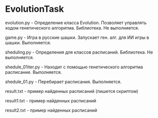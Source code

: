 # EvolutionTask
evolution.py - Определение класса Evolution. Позволяет управлять ходом генетического алгоритма. Библиотека. Не выполняется.

game.py - Игра в русские шашки. Запускает ген. алг. для ИИ игры в шашки. Выполняется.

sheduling.py - Определения для классов расписаний. Библиотека. Не выполняется.

shedule_01iter.py - Находит с помощью генетического алгоритма расписание. Выполняется.

shedule_01.py - Перебирает расписания. Выполняется.

result.txt - пример найденных расписаний (пишется скриптом)

result1.txt - пример найденных расписаний

result2.txt - пример найденных расписаний